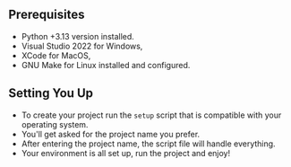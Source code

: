 ## Prerequisites
- Python +3.13 version installed.
- Visual Studio 2022 for Windows,
- XCode for MacOS,
- GNU Make for Linux installed and configured.
## Setting You Up
- To create your project run the `setup` script that is compatible with your operating system.
- You'll get asked for the project name you prefer.
- After entering the project name, the script file will handle everything.
- Your environment is all set up, run the project and enjoy!